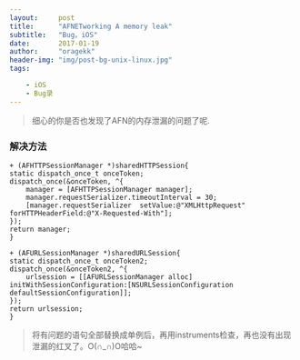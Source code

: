 ```yaml
---
layout:     post
title:      "AFNETworking A memory leak"
subtitle:   "Bug，iOS"
date:       2017-01-19
author:     "oragekk"
header-img: "img/post-bg-unix-linux.jpg"
tags:

    - iOS
    - Bug录 
---
```


>细心的你是否也发现了AFN的内存泄漏的问题了呢.

### 解决方法
    + (AFHTTPSessionManager *)sharedHTTPSession{
    static dispatch_once_t onceToken;
    dispatch_once(&onceToken, ^{
        manager = [AFHTTPSessionManager manager];
        manager.requestSerializer.timeoutInterval = 30;
        [manager.requestSerializer  setValue:@"XMLHttpRequest" forHTTPHeaderField:@"X-Requested-With"];
    });
    return manager;
    }

    + (AFURLSessionManager *)sharedURLSession{
    static dispatch_once_t onceToken2;
    dispatch_once(&onceToken2, ^{
        urlsession = [[AFURLSessionManager alloc] initWithSessionConfiguration:[NSURLSessionConfiguration defaultSessionConfiguration]];
    });
    return urlsession;
    }
    
>将有问题的语句全部替换成单例后，再用instruments检查，再也没有出现泄漏的红叉了。O(∩_∩)O哈哈~